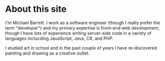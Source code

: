 # About this site

I'm Michael Barrett. I work as a software engineer (though I really prefer the term "developer") and my primary expertise is front-end web development, though I have lots of experience writing server-side code in a variety of languages inclucding JavaScript, Java, C#, and PHP.

I studied art in school and in the past couple of years I have re-discovered painting and drawing as a creative outlet. 